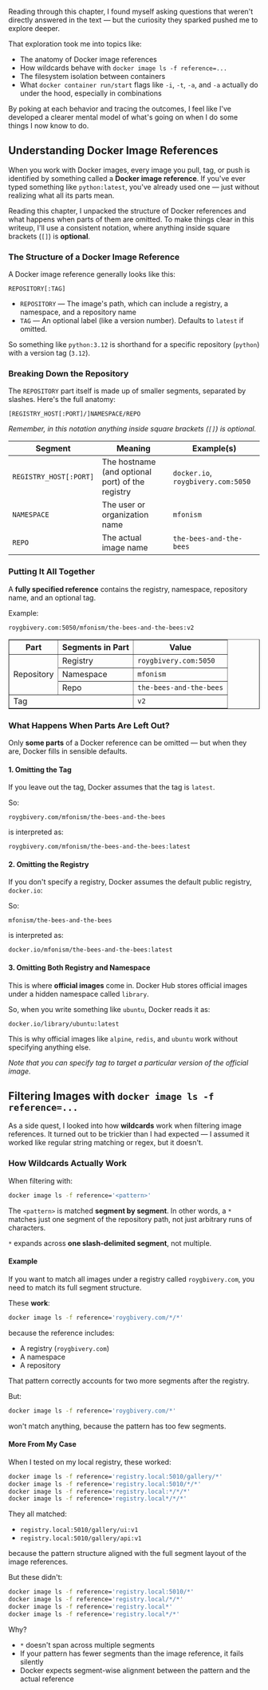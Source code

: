 Reading through this chapter, I found myself asking questions that weren't directly answered in the text &mdash; but the curiosity they sparked pushed me to explore deeper.

That exploration took me into topics like:

- The anatomy of Docker image references
- How wildcards behave with `docker image ls -f reference=...`
- The filesystem isolation between containers
- What `docker container run/start` flags like `-i`, `-t`, `-a`, and `-a` actually do under the hood, especially in combinations

By poking at each behavior and tracing the outcomes, I feel like I've developed a clearer mental model of what's going on when I do some things I now know to do.

## Understanding Docker Image References

When you work with Docker images, every image you pull, tag, or push is identified by something called a **Docker image reference**. If you've ever typed something like `python:latest`, you've already used one &mdash; just without realizing what all its parts mean.

Reading this chapter, I unpacked the structure of Docker references and what happens when parts of them are omitted. To make things clear in this writeup, I'll use a consistent notation, where anything inside square brackets (`[]`) is **optional**.

### The Structure of a Docker Image Reference

A Docker image reference generally looks like this:

```
REPOSITORY[:TAG]
```

- `REPOSITORY` &mdash; The image's path, which can include a registry, a namespace, and a repository name
- `TAG` &mdash; An optional label (like a version number). Defaults to `latest` if omitted.

So something like `python:3.12` is shorthand for a specific repository (`python`) with a version tag (`3.12`).

### Breaking Down the Repository

The `REPOSITORY` part itself is made up of smaller segments, separated by slashes.
Here's the full anatomy:

```
[REGISTRY_HOST[:PORT]/]NAMESPACE/REPO
```

_Remember, in this notation anything inside square brackets (`[]`) is optional._

| Segment                | Meaning                                          | Example(s)                         |
| ---------------------- | ------------------------------------------------ | ---------------------------------- |
| `REGISTRY_HOST[:PORT]` | The hostname (and optional port) of the registry | `docker.io`, `roygbivery.com:5050` |
| `NAMESPACE`            | The user or organization name                    | `mfonism`                          |
| `REPO`                 | The actual image name                            | `the-bees-and-the-bees`            |

### Putting It All Together

A **fully specified reference** contains the registry, namespace, repository name, and an optional tag.

Example:

```
roygbivery.com:5050/mfonism/the-bees-and-the-bees:v2
```

<table border="1" cellpadding="6" cellspacing="0">
  <thead>
    <tr>
      <th>Part</th>
      <th>Segments in Part</th>
      <th>Value</th>
    </tr>
  </thead>
  <tbody>
    <tr>
      <td rowspan="3">Repository</td>
      <td>Registry</td>
      <td><code>roygbivery.com:5050</code></td>
    </tr>
    <tr>
      <td>Namespace</td>
      <td><code>mfonism</code></td>
    </tr>
    <tr>
      <td>Repo</td>
      <td><code>the-bees-and-the-bees</code></td>
    </tr>
    <tr>
      <td colspan="2">Tag</td>
      <td><code>v2</code></td>
    </tr>
  </tbody>
</table>

### What Happens When Parts Are Left Out?

Only **some parts** of a Docker reference can be omitted &mdash; but when they are, Docker fills in sensible defaults.

#### 1. Omitting the Tag

If you leave out the tag, Docker assumes that the tag is `latest`.

So:

```
roygbivery.com/mfonism/the-bees-and-the-bees
```

is interpreted as:

```
roygbivery.com/mfonism/the-bees-and-the-bees:latest
```

#### 2. Omitting the Registry

If you don't specify a registry, Docker assumes the default public registry, `docker.io`:

So:

```
mfonism/the-bees-and-the-bees
```

is interpreted as:

```
docker.io/mfonism/the-bees-and-the-bees:latest
```

#### 3. Omitting Both Registry and Namespace

This is where **official images** come in. Docker Hub stores official images under a hidden namespace called `library`.

So, when you write something like `ubuntu`, Docker reads it as:

```
docker.io/library/ubuntu:latest
```

This is why official images like `alpine`, `redis`, and `ubuntu` work without specifying anything else.

_Note that you can specify tag to target a particular version of the official image._

## Filtering Images with `docker image ls -f reference=...`

As a side quest, I looked into how **wildcards** work when filtering image references. It turned out to be trickier than I had expected &mdash; I assumed it worked like regular string matching or regex, but it doesn't.

### How Wildcards Actually Work

When filtering with:

```bash
docker image ls -f reference='<pattern>'
```

The `<pattern>` is matched **segment by segment**. In other words, a `*` matches just one segment of the repository path, not just arbitrary runs of characters.

`*` expands across **one slash-delimited segment**, not multiple.

#### Example

If you want to match all images under a registry called `roygbivery.com`, you need to match its full segment structure.

These **work**:

```bash
docker image ls -f reference='roygbivery.com/*/*'
```

because the reference includes:

- A registry (`roygbivery.com`)
- A namespace
- A repository

That pattern correctly accounts for two more segments after the registry.

But:

```bash
docker image ls -f reference='roygbivery.com/*'
```

won't match anything, because the pattern has too few segments.

#### More From My Case

When I tested on my local registry, these worked:

```bash
docker image ls -f reference='registry.local:5010/gallery/*'
docker image ls -f reference='registry.local:5010/*/*'
docker image ls -f reference='registry.local:*/*/*'
docker image ls -f reference='registry.local*/*/*'
```

They all matched:

- `registry.local:5010/gallery/ui:v1`
- `registry.local:5010/gallery/api:v1`

because the pattern structure aligned with the full segment layout of the image references.

But these didn't:

```bash
docker image ls -f reference='registry.local:5010/*'
docker image ls -f reference='registry.local/*/*'
docker image ls -f reference='registry.local*'
docker image ls -f reference='registry.local*/*'
```

Why?

- `*` doesn't span across multiple segments
- If your pattern has fewer segments than the image reference, it fails silently
- Docker expects segment-wise alignment between the pattern and the actual reference
